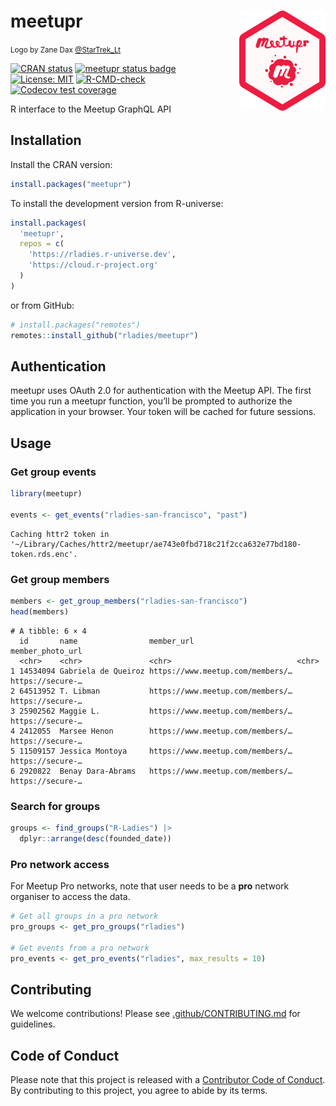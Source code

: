 

<!-- README.md is generated from README.Rmd. Please edit the Rmd file -->

# meetupr <img src="man/figures/logo.png" align="right" alt="Meetupr hex logo by Zane Dax @StarTrek_Lt" width="138.5" />

<small>Logo by Zane Dax
[@StarTrek_Lt](https://x.com/startrek_lt)</small>

<!-- badges: start -->

[![CRAN
status](https://www.r-pkg.org/badges/version/meetupr.png)](https://CRAN.R-project.org/package=meetupr)
[![meetupr status
badge](https://rladies.r-universe.dev/meetupr/badges/version.png)](https://rladies.r-universe.dev/meetupr)
[![License:
MIT](https://img.shields.io/badge/License-MIT-yellow.svg)](https://opensource.org/licenses/MIT)
[![R-CMD-check](https://github.com/rladies/meetupr/actions/workflows/R-CMD-check.yaml/badge.svg)](https://github.com/rladies/meetupr/actions/workflows/R-CMD-check.yaml)
[![Codecov test
coverage](https://codecov.io/gh/rladies/meetupr/graph/badge.svg)](https://app.codecov.io/gh/rladies/meetupr)

<!-- badges: end -->

R interface to the Meetup GraphQL API

## Installation

Install the CRAN version:

``` r
install.packages("meetupr")
```

To install the development version from R-universe:

``` r
install.packages(
  'meetupr', 
  repos = c(
    'https://rladies.r-universe.dev', 
    'https://cloud.r-project.org'
  )
)
```

or from GitHub:

``` r
# install.packages("remotes")
remotes::install_github("rladies/meetupr")
```

## Authentication

meetupr uses OAuth 2.0 for authentication with the Meetup API. The first
time you run a meetupr function, you’ll be prompted to authorize the
application in your browser. Your token will be cached for future
sessions.

## Usage

### Get group events

``` r
library(meetupr)

events <- get_events("rladies-san-francisco", "past")
```

    Caching httr2 token in
    '~/Library/Caches/httr2/meetupr/ae743e0fbd718c21f2cca632e77bd180-token.rds.enc'.

### Get group members

``` r
members <- get_group_members("rladies-san-francisco")
head(members)
```

    # A tibble: 6 × 4
      id       name                member_url                       member_photo_url
      <chr>    <chr>               <chr>                            <chr>           
    1 14534094 Gabriela de Queiroz https://www.meetup.com/members/… https://secure-…
    2 64513952 T. Libman           https://www.meetup.com/members/… https://secure-…
    3 25902562 Maggie L.           https://www.meetup.com/members/… https://secure-…
    4 2412055  Marsee Henon        https://www.meetup.com/members/… https://secure-…
    5 11509157 Jessica Montoya     https://www.meetup.com/members/… https://secure-…
    6 2920822  Benay Dara-Abrams   https://www.meetup.com/members/… https://secure-…

### Search for groups

``` r
groups <- find_groups("R-Ladies") |>
  dplyr::arrange(desc(founded_date))
```

### Pro network access

For Meetup Pro networks, note that user needs to be a **pro** network
organiser to access the data.

``` r
# Get all groups in a pro network
pro_groups <- get_pro_groups("rladies")

# Get events from a pro network
pro_events <- get_pro_events("rladies", max_results = 10)
```

## Contributing

We welcome contributions! Please see
[.github/CONTRIBUTING.md](CONTRIBUTING.md) for guidelines.

## Code of Conduct

Please note that this project is released with a [Contributor Code of
Conduct](https://github.com/rladies/.github/blob/master/CODE_OF_CONDUCT.md).
By contributing to this project, you agree to abide by its terms.
